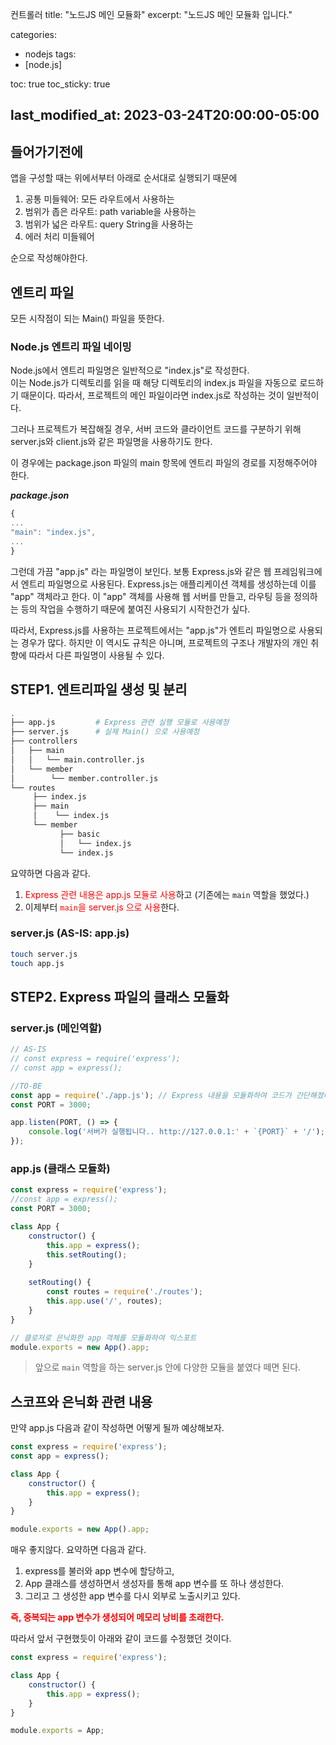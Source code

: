 컨트롤러
title:  "노드JS 메인 모듈화"
excerpt: "노드JS 메인 모듈화 입니다."

categories:
  - nodejs
tags:
  - [node.js]

toc: true
toc_sticky: true

last_modified_at: 2023-03-24T20:00:00-05:00
---

## 들어가기전에
앱을 구성할 때는 위에서부터 아래로 순서대로 실행되기 때문에

1) 공통 미들웨어: 모든 라우트에서 사용하는 
2) 범위가 좁은 라우트: path variable을 사용하는 
3) 범위가 넓은 라우트: query String을 사용하는
4) 에러 처리 미들웨어 

순으로 작성해야한다.



## 엔트리 파일
모든 시작점이 되는 Main() 파일을 뜻한다.

### Node.js 엔트리 파일 네이밍
Node.js에서 엔트리 파일명은 일반적으로 "index.js"로 작성한다.  
이는 Node.js가 디렉토리를 읽을 때 해당 디렉토리의 index.js 파일을 자동으로 로드하기 때문이다. 따라서, 프로젝트의 메인 파일이라면 index.js로 작성하는 것이 일반적이다.
  
그러나 프로젝트가 복잡해질 경우, 서버 코드와 클라이언트 코드를 구분하기 위해 server.js와 client.js와 같은 파일명을 사용하기도 한다.  

이 경우에는 package.json 파일의 main 항목에 엔트리 파일의 경로를 지정해주어야 한다.
  
***package.json***  
```js
{
...
"main": "index.js",
...
}

```

그런데 가끔 "app.js" 라는 파일명이 보인다. 보통 Express.js와 같은 웹 프레임워크에서 엔트리 파일명으로 사용된다. Express.js는 애플리케이션 객체를 생성하는데 이를 "app" 객체라고 한다. 이 "app" 객체를 사용해 웹 서버를 만들고, 라우팅 등을 정의하는 등의 작업을 수행하기 때문에 붙여진 사용되기 시작한건가 싶다.
  
따라서, Express.js를 사용하는 프로젝트에서는 "app.js"가 엔트리 파일명으로 사용되는 경우가 많다. 하지만 이 역시도 규칙은 아니며, 프로젝트의 구조나 개발자의 개인 취향에 따라서 다른 파일명이 사용될 수 있다.


## STEP1. 엔트리파일 생성 및 분리
```bash
.
├── app.js         # Express 관련 실행 모듈로 사용예정
├── server.js      # 실제 Main() 으로 사용예정
├── controllers
│   ├── main
│   │   └── main.controller.js
│   └── member
│        └── member.controller.js
└── routes
     ├── index.js         
     ├── main
     │    └── index.js   
     └── member
           ├── basic
           │   └── index.js
           └── index.js
```
요약하면 다음과 같다.
1. <span style='color:red'>Express 관련 내용은 app.js 모듈로 사용</span>하고 (기존에는 `main` 역할을 했었다.) 
2. 이제부터 <span style='color:red'>`main`을 server.js 으로 사용</span>한다.

### server.js (AS-IS: app.js)
```bash
touch server.js
touch app.js

```

## STEP2. Express 파일의 클래스 모듈화
### server.js (메인역할)
```js
// AS-IS
// const express = require('express');
// const app = express();

//TO-BE
const app = require('./app.js'); // Express 내용을 모듈화하여 코드가 간단해졌다. (생성자를 통한 모듈 실행)
const PORT = 3000;

app.listen(PORT, () => {
    console.log('서버가 실행됩니다.. http://127.0.0.1:' + `{PORT}` + '/');
});

```

### app.js (클래스 모듈화)
```js
const express = require('express');
//const app = express();
const PORT = 3000;

class App {
    constructor() {
	    this.app = express();
	    this.setRouting();
    }
    
    setRouting() {
    	const routes = require('./routes'); 
        this.app.use('/', routes);
    }
}

// 클로저로 은닉화한 app 객체를 모듈화하여 익스포트
module.exports = new App().app;

```

> 앞으로 `main` 역할을 하는 server.js 안에 다양한 모듈을 붙였다 떼면 된다.


## 스코프와 은닉화 관련 내용
만약 app.js 다음과 같이 작성하면 어떻게 될까 예상해보자.

```js
const express = require('express');
const app = express();

class App {
    constructor() {
        this.app = express();
    }
}

module.exports = new App().app;

```

매우 좋지않다. 요약하면 다음과 같다.
1. express를 불러와 app 변수에 할당하고, 
2. App 클래스를 생성하면서 생성자를 통해 app 변수를 또 하나 생성한다. 
3. 그리고 그 생성한 app 변수를 다시 외부로 노출시키고 있다. 

<b><span style='color:red'>즉, 중복되는 app 변수가 생성되어 메모리 낭비를 초래한다.</span></b>

따라서 앞서 구현했듯이 아래와 같이 코드를 수정했던 것이다.

```js
const express = require('express');

class App {
    constructor() {
        this.app = express();
    }
}

module.exports = App;

```